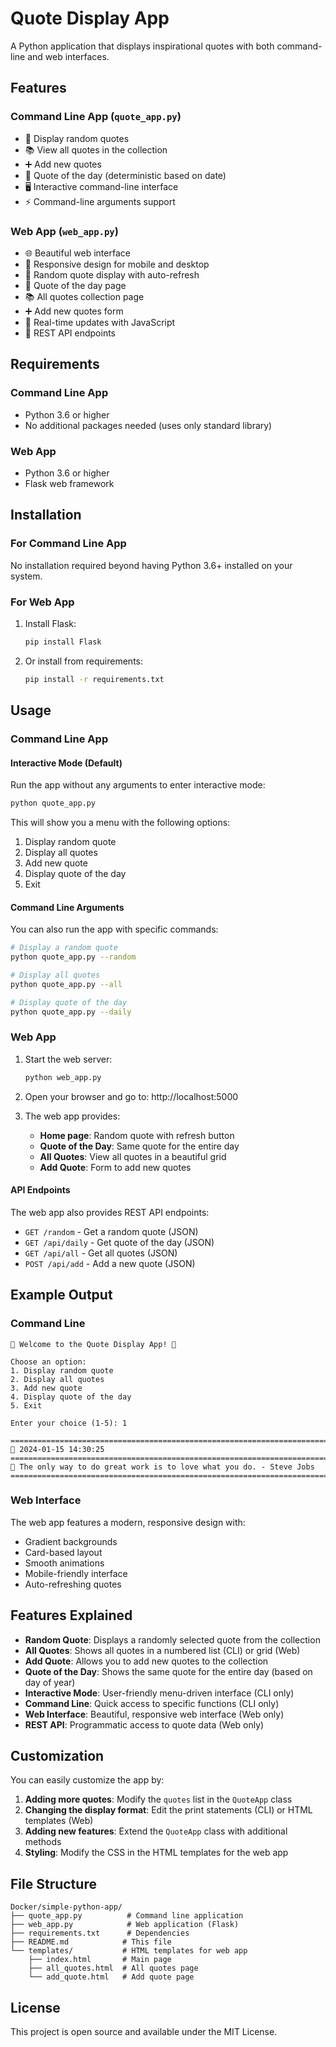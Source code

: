# Quote Display App

A Python application that displays inspirational quotes with both command-line and web interfaces.

## Features

### Command Line App (`quote_app.py`)
- 🎲 Display random quotes
- 📚 View all quotes in the collection
- ➕ Add new quotes
- 📅 Quote of the day (deterministic based on date)
- 🖥️ Interactive command-line interface
- ⚡ Command-line arguments support

### Web App (`web_app.py`)
- 🌐 Beautiful web interface
- 📱 Responsive design for mobile and desktop
- 🎲 Random quote display with auto-refresh
- 📅 Quote of the day page
- 📚 All quotes collection page
- ➕ Add new quotes form
- 🔄 Real-time updates with JavaScript
- 📡 REST API endpoints

## Requirements

### Command Line App
- Python 3.6 or higher
- No additional packages needed (uses only standard library)

### Web App
- Python 3.6 or higher
- Flask web framework

## Installation

### For Command Line App
No installation required beyond having Python 3.6+ installed on your system.

### For Web App
1. Install Flask:
   ```bash
   pip install Flask
   ```

2. Or install from requirements:
   ```bash
   pip install -r requirements.txt
   ```

## Usage

### Command Line App

#### Interactive Mode (Default)
Run the app without any arguments to enter interactive mode:

```bash
python quote_app.py
```

This will show you a menu with the following options:
1. Display random quote
2. Display all quotes  
3. Add new quote
4. Display quote of the day
5. Exit

#### Command Line Arguments
You can also run the app with specific commands:

```bash
# Display a random quote
python quote_app.py --random

# Display all quotes
python quote_app.py --all

# Display quote of the day
python quote_app.py --daily
```

### Web App

1. Start the web server:
   ```bash
   python web_app.py
   ```

2. Open your browser and go to: http://localhost:5000

3. The web app provides:
   - **Home page**: Random quote with refresh button
   - **Quote of the Day**: Same quote for the entire day
   - **All Quotes**: View all quotes in a beautiful grid
   - **Add Quote**: Form to add new quotes

#### API Endpoints
The web app also provides REST API endpoints:

- `GET /random` - Get a random quote (JSON)
- `GET /api/daily` - Get quote of the day (JSON)
- `GET /api/all` - Get all quotes (JSON)
- `POST /api/add` - Add a new quote (JSON)

## Example Output

### Command Line
```
🌟 Welcome to the Quote Display App! 🌟

Choose an option:
1. Display random quote
2. Display all quotes
3. Add new quote
4. Display quote of the day
5. Exit

Enter your choice (1-5): 1

================================================================================
📅 2024-01-15 14:30:25
================================================================================
💭 The only way to do great work is to love what you do. - Steve Jobs
================================================================================
```

### Web Interface
The web app features a modern, responsive design with:
- Gradient backgrounds
- Card-based layout
- Smooth animations
- Mobile-friendly interface
- Auto-refreshing quotes

## Features Explained

- **Random Quote**: Displays a randomly selected quote from the collection
- **All Quotes**: Shows all quotes in a numbered list (CLI) or grid (Web)
- **Add Quote**: Allows you to add new quotes to the collection
- **Quote of the Day**: Shows the same quote for the entire day (based on day of year)
- **Interactive Mode**: User-friendly menu-driven interface (CLI only)
- **Command Line**: Quick access to specific functions (CLI only)
- **Web Interface**: Beautiful, responsive web interface (Web only)
- **REST API**: Programmatic access to quote data (Web only)

## Customization

You can easily customize the app by:

1. **Adding more quotes**: Modify the `quotes` list in the `QuoteApp` class
2. **Changing the display format**: Edit the print statements (CLI) or HTML templates (Web)
3. **Adding new features**: Extend the `QuoteApp` class with additional methods
4. **Styling**: Modify the CSS in the HTML templates for the web app

## File Structure

```
Docker/simple-python-app/
├── quote_app.py          # Command line application
├── web_app.py            # Web application (Flask)
├── requirements.txt      # Dependencies
├── README.md            # This file
└── templates/           # HTML templates for web app
    ├── index.html       # Main page
    ├── all_quotes.html  # All quotes page
    └── add_quote.html   # Add quote page
```

## License

This project is open source and available under the MIT License.
